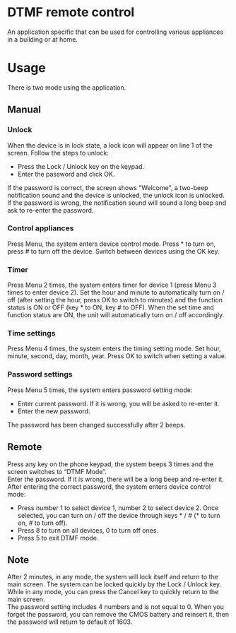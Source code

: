 # DTMF remote control
An application specific that can be used for controlling various appliances in a building or at home.
# Usage
There is two mode using the application.
## Manual
### Unlock
When the device is in lock state, a lock icon will appear on line 1 of the screen.  Follow the steps to unlock:  
- Press the Lock / Unlock key on the keypad.  
- Enter the password and click OK.  

If the password is correct, the screen shows "Welcome", a two-beep notification sound and the device is unlocked, the unlock icon is unlocked.  If the password is wrong, the notification sound will sound a long beep and ask to re-enter the password.
### Control appliances
Press Menu, the system enters device control mode.  Press * to turn on, press # to turn off the device.  Switch between devices using the OK key.
### Timer
Press Menu 2 times, the system enters timer for device 1 (press Menu 3 times to enter device 2).  Set the hour and minute to automatically turn on / off (after setting the hour, press OK to switch to minutes) and the function status is ON or OFF (key * to ON, key # to OFF).  When the set time and function status are ON, the unit will automatically turn on / off accordingly.
### Time settings
Press Menu 4 times, the system enters the timing setting mode.  Set hour, minute, second, day, month, year.  Press OK to switch when setting a value.
### Password settings
Press Menu 5 times, the system enters password setting mode:  
- Enter current password. If it is wrong, you will be asked to re-enter it.  
- Enter the new password.  

The password has been changed successfully after 2 beeps.
## Remote
Press any key on the phone keypad, the system beeps 3 times and the screen switches to “DTMF Mode”.  
Enter the password. If it is wrong, there will be a long beep and re-enter it.  
After entering the correct password, the system enters device control mode:  
- Press number 1 to select device 1, number 2 to select device 2. Once selected, you can turn on / off the device through keys * / # (* to turn on, # to turn off).  
- Press 8 to turn on all devices, 0 to turn off ones.  
- Press 5 to exit DTMF mode.  

## Note
After 2 minutes, in any mode, the system will lock itself and return to the main screen.  The system can be locked quickly by the Lock / Unlock key.  
While in any mode, you can press the Cancel key to quickly return to the main screen.  
The password setting includes 4 numbers and is not equal to 0. When you forget the password, you can remove the CMOS battery and reinsert it, then the password will return to default of 1603.